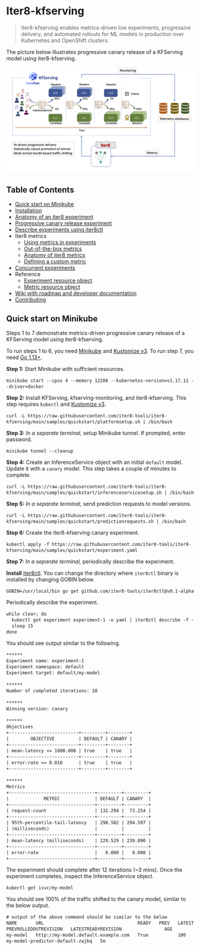 # Iter8-kfserving
> Iter8-kfserving enables metrics-driven live experiments, progressive delivery, and automated rollouts for ML models in production over Kubernetes and OpenShift clusters.

The picture below illustrates progressive canary release of a KFServing model using iter8-kfserving.

![Progressive canary rollout orchestrated by iter8-kfserving](docs/images/quickstart.png)

## Table of Contents
- [Quick start on Minikube](#Quick-start-on-Minikube)
- [Installation](./docs/installation.md)
- [Anatomy of an iter8 experiment](./docs/experimentanatomy.md)
- [Progressive canary release experiment](./docs/canary.md)
- [Describe experiments using iter8ctl](./docs/iter8ctl.md)
- Iter8 metrics
  * [Using metrics in experiments](./docs/usingmetrics.md)
  * [Out-of-the-box metrics](./docs/metrics_ootb.md)
  * [Anatomy of iter8 metrics](./docs/metricsanatomy.md)
  * [Defining a custom metric](./docs/metrics_custom.md)
- [Concurrent experiments](./docs/concurrency.md)
- Reference
  * [Experiment resource object](./docs/experimentcrd.md)
  * [Metric resource object](./docs/metricscrd.md)
- [Wiki with roadmap and developer documentation](https://github.com/iter8-tools/iter8-kfserving/wiki)
- [Contributing](./docs/contributing.md)

## Quick start on Minikube
Steps 1 to 7 demonstrate metrics-driven progressive canary release of a KFServing model using iter8-kfserving. 

To run steps 1 to 6, you need [Minikube](https://minikube.sigs.k8s.io/docs/start/) and [Kustomize v3](https://kubectl.docs.kubernetes.io/installation/kustomize/). To run step 7, you need [Go 1.13+](https://golang.org/doc/install).

**Step 1:** Start Minikube with sufficient resources.
```shell
minikube start --cpus 4 --memory 12288 --kubernetes-version=v1.17.11 --driver=docker
```

**Step 2:** Install KFServing, kfserving-monitoring, and iter8-kfserving. This step requires `kubectl` and [Kustomize v3](https://kubectl.docs.kubernetes.io/installation/kustomize/).
```shell
curl -L https://raw.githubusercontent.com/iter8-tools/iter8-kfserving/main/samples/quickstart/platformsetup.sh | /bin/bash
```

**Step 3:** *In a separate terminal,* setup Minikube tunnel. If prompted, enter password.
```shell
minikube tunnel --cleanup
```

**Step 4:** Create an InferenceService object with an initial `default` model. Update it with a `canary` model. This step takes a couple of minutes to complete.
```shell
curl -L https://raw.githubusercontent.com/iter8-tools/iter8-kfserving/main/samples/quickstart/inferenceservicesetup.sh | /bin/bash
```

**Step 5:** *In a separate terminal,* send prediction requests to model versions.
```shell
curl -L https://raw.githubusercontent.com/iter8-tools/iter8-kfserving/main/samples/quickstart/predictionrequests.sh | /bin/bash
```

**Step 6:** Create the iter8-kfserving canary experiment.
```shell
kubectl apply -f https://raw.githubusercontent.com/iter8-tools/iter8-kfserving/main/samples/quickstart/experiment.yaml
```

**Step 7:** *In a separate terminal,* periodically describe the experiment.

**Install** [iter8ctl](https://github.com/iter8-tools/iter8ctl). You can change the directory where `iter8ctl` binary is installed by changing GOBIN below.
```shell
GOBIN=/usr/local/bin go get github.com/iter8-tools/iter8ctl@v0.1-alpha
```

Periodically describe the experiment.
```
while clear; do
  kubectl get experiment experiment-1 -o yaml | iter8ctl describe -f -
  sleep 15
done
```

You should see output similar to the following.
```shell
******
Experiment name: experiment-1
Experiment namespace: default
Experiment target: default/my-model

******
Number of completed iterations: 10

******
Winning version: canary

******
Objectives
+--------------------------+---------+--------+
|        OBJECTIVE         | DEFAULT | CANARY |
+--------------------------+---------+--------+
| mean-latency <= 1000.000 | true    | true   |
+--------------------------+---------+--------+
| error-rate <= 0.010      | true    | true   |
+--------------------------+---------+--------+

******
Metrics
+--------------------------------+---------+---------+
|             METRIC             | DEFAULT | CANARY  |
+--------------------------------+---------+---------+
| request-count                  | 132.294 |  73.254 |
+--------------------------------+---------+---------+
| 95th-percentile-tail-latency   | 298.582 | 294.597 |
| (milliseconds)                 |         |         |
+--------------------------------+---------+---------+
| mean-latency (milliseconds)    | 229.529 | 230.090 |
+--------------------------------+---------+---------+
| error-rate                     |   0.000 |   0.000 |
+--------------------------------+---------+---------+
```

The experiment should complete after 12 iterations (~3 mins). Once the experiment completes, inspect the InferenceService object. 
```shell
kubectl get isvc/my-model
```

You should see 100% of the traffic shifted to the canary model, similar to the below output.
```
# output of the above command should be similar to the below
NAME       URL                                   READY   PREV   LATEST   PREVROLLEDOUTREVISION   LATESTREADYREVISION                AGE
my-model   http://my-model.default.example.com   True           100                              my-model-predictor-default-zwjbq   5m
```

